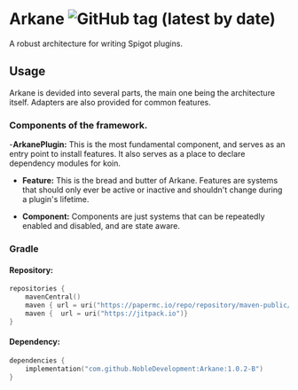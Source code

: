 # Arkane ![GitHub tag (latest by date)](https://img.shields.io/github/v/tag/NobleDevelopment/Arkane?label=Latest&logo=GitHub&style=for-the-badge)
A robust architecture for writing Spigot plugins.

## Usage
Arkane is devided into several parts, the main one being the architecture itself. Adapters are also provided for common features.

### Components of the framework.
-**ArkanePlugin:** This is the most fundamental component, and serves as an entry point to install features. It also serves as a place to declare dependency modules for koin.

- **Feature:** This is the bread and butter of Arkane. Features are systems that should only ever be active or inactive and shouldn't change during a plugin's lifetime.

- **Component:** Components are just systems that can be repeatedly enabled and disabled, and are state aware.

### Gradle
#### Repository:
```kotlin
repositories {
    mavenCentral()
    maven { url = uri("https://papermc.io/repo/repository/maven-public/")}
    maven {  url = uri("https://jitpack.io")}
}
```

#### Dependency:
```kotlin
dependencies {
    implementation("com.github.NobleDevelopment:Arkane:1.0.2-B")
}
```